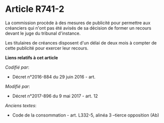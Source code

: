 # Article R741-2

La commission procède à des mesures de publicité pour permettre aux créanciers qui n'ont pas été avisés de sa décision de
former un recours devant le juge du tribunal d'instance.

Les titulaires de créances disposent d'un délai de deux mois à compter de cette publicité pour exercer leur recours.

**Liens relatifs à cet article**

_Codifié par_:

  - Décret n°2016-884 du 29 juin 2016 - art.

_Modifié par_:

  - Décret n°2017-896 du 9 mai 2017 - art. 12

_Anciens textes_:

  - Code de la consommation - art. L332-5, alinéa 3 –tierce opposition (Ab)
